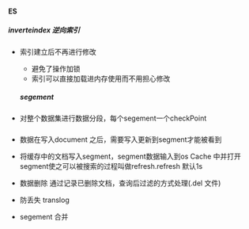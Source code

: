 #### ES

##### inverteindex 逆向索引

- 索引建立后不再进行修改

  - 避免了操作加锁
  - 索引可以直接加载进内存使用而不用担心修改

  

  ##### segement 

- 对整个数据集进行数据分段，每个segement一个checkPoint

##### 
- 数据在写入document 之后，需要写入更新到segment才能被看到

- 将缓存中的文档写入segment，segment数据输入到os Cache 中并打开segment使之可以被搜索的过程叫做refresh.refresh 默认1s

- 数据删除 通过记录已删除文档，查询后过滤的方式处理(.del 文件)

- 防丢失 translog

- segement 合并
